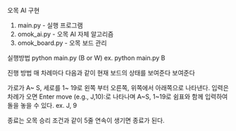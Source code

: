 오목 AI 구현

1. main.py - 실행 프로그램 
2. omok_ai.py - 오목 AI 자체 알고리즘 
3. omok_board.py - 오목 보드 관리


실행방법
python main.py (B or W)
ex. python main.py B

진행 방법
매 차례마다 다음과 같이 현재 보드의 상태를 보여준다 보여준다

가로가 A~ S, 세로를 1~ 19로 왼쪽 부터 오른쪽, 위쪽에서 아래쪽으로 나타낸다.
입력은 차례가 오면
Enter move (e.g., J,10):로 나타나며 
A~S, 1~19로 쉼표와 함께 입력하여 돌을 놓을 수 있다.
ex. J, 9

종료는 오목 승리 조건과 같이 5줄 연속이 생기면 종료가 된다.
